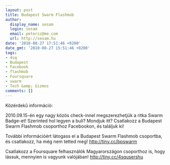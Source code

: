```yaml
---
layout: post
title: Budapest Swarm Flashmob
author:
  display_name: sesam
  login: sesam
  email: petersz@me.com
  url: http://sesam.hu
date: '2010-08-27 17:51:46 +0200'
date_gmt: '2010-08-27 15:51:46 +0200'
tags:
- 4sq
- Budapest
- Facebook
- flashmob
- Foursquare
- swarm
- Tech &amp; Gizmos
comments: []
---
```


Közérdekű információ:

2010.09.15-én egy nagy közös check-innel megszerezhetjük a ritka Swarm Badge-et! Szerinted hol legyen a buli? Mondjuk itt? Csatlakozz a Budapest Swarm Flashmob csoporthoz Facebookon, és találjuk ki!

További információért látogass el a Budapest Swarm Flashmob csoportba, és csatlakozz, ha még nem tetted meg! <http://tiny.cc/bpswarm>

Csatlakozz a Foursquare felhasználók Magyarországon csoporthoz is, hogy lássuk, mennyien is vagyunk valójában! <http://tiny.cc/4squsershu>
